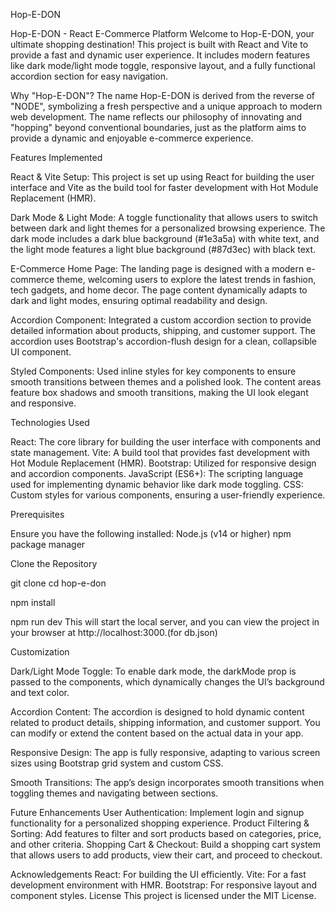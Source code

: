 Hop-E-DON

Hop-E-DON - React E-Commerce Platform
Welcome to Hop-E-DON, your ultimate shopping destination! This project is built with React and Vite to provide a fast and dynamic user experience. It includes modern features like dark mode/light mode toggle, responsive layout, and a fully functional accordion section for easy navigation.

Why "Hop-E-DON"?
The name Hop-E-DON is derived from the reverse of "NODE", symbolizing a fresh perspective and a unique approach to modern web development. The name reflects our philosophy of innovating and "hopping" beyond conventional boundaries, just as the platform aims to provide a dynamic and enjoyable e-commerce experience.


Features Implemented

React & Vite Setup:
This project is set up using React for building the user interface and Vite as the build tool for faster development with Hot Module Replacement (HMR).

Dark Mode & Light Mode:
A toggle functionality that allows users to switch between dark and light themes for a personalized browsing experience.
The dark mode includes a dark blue background (#1e3a5a) with white text, and the light mode features a light blue background (#87d3ec) with black text.

E-Commerce Home Page:
The landing page is designed with a modern e-commerce theme, welcoming users to explore the latest trends in fashion, tech gadgets, and home decor.
The page content dynamically adapts to dark and light modes, ensuring optimal readability and design.

Accordion Component:
Integrated a custom accordion section to provide detailed information about products, shipping, and customer support.
The accordion uses Bootstrap's accordion-flush design for a clean, collapsible UI component.

Styled Components:
Used inline styles for key components to ensure smooth transitions between themes and a polished look.
The content areas feature box shadows and smooth transitions, making the UI look elegant and responsive.


Technologies Used

React: The core library for building the user interface with components and state management.
Vite: A build tool that provides fast development with Hot Module Replacement (HMR).
Bootstrap: Utilized for responsive design and accordion components.
JavaScript (ES6+): The scripting language used for implementing dynamic behavior like dark mode toggling.
CSS: Custom styles for various components, ensuring a user-friendly experience.

Prerequisites

Ensure you have the following installed:
Node.js (v14 or higher)
npm package manager

Clone the Repository

git clone <your-repository-url>
cd hop-e-don

npm install 

npm run dev
This will start the local server, and you can view the project in your browser at http://localhost:3000.(for db.json)


Customization

Dark/Light Mode Toggle:
To enable dark mode, the darkMode prop is passed to the components, which dynamically changes the UI’s background and text color.

Accordion Content:
The accordion is designed to hold dynamic content related to product details, shipping information, and customer support. You can modify or extend the content based on the actual data in your app.

Responsive Design:
The app is fully responsive, adapting to various screen sizes using Bootstrap grid system and custom CSS.

Smooth Transitions:
The app’s design incorporates smooth transitions when toggling themes and navigating between sections.


Future Enhancements
User Authentication: Implement login and signup functionality for a personalized shopping experience.
Product Filtering & Sorting: Add features to filter and sort products based on categories, price, and other criteria.
Shopping Cart & Checkout: Build a shopping cart system that allows users to add products, view their cart, and proceed to checkout.


Acknowledgements
React: For building the UI efficiently.
Vite: For a fast development environment with HMR.
Bootstrap: For responsive layout and component styles.
License
This project is licensed under the MIT License.

